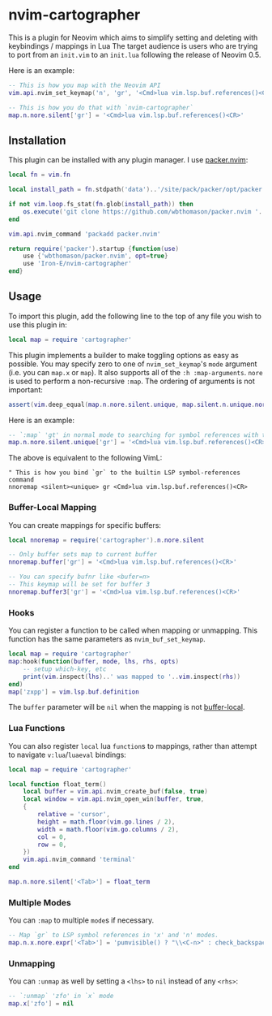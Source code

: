 # nvim-cartographer

This is a plugin for Neovim which aims to simplify setting and deleting with keybindings / mappings in Lua The target audience is users who are trying to port from an `init.vim` to an `init.lua` following the release of Neovim 0.5.

Here is an example:

```lua
-- This is how you map with the Neovim API
vim.api.nvim_set_keymap('n', 'gr', '<Cmd>lua vim.lsp.buf.references()<CR>', {noremap=true, silent=true})

-- This is how you do that with `nvim-cartographer`
map.n.nore.silent['gr'] = '<Cmd>lua vim.lsp.buf.references()<CR>'
```

## Installation

This plugin can be installed with any plugin manager. I use [packer.nvim](https://github.com/wbthomason/packer.nvim):

```lua
local fn = vim.fn

local install_path = fn.stdpath('data')..'/site/pack/packer/opt/packer.nvim'

if not vim.loop.fs_stat(fn.glob(install_path)) then
	os.execute('git clone https://github.com/wbthomason/packer.nvim '..install_path)
end

vim.api.nvim_command 'packadd packer.nvim'

return require('packer').startup {function(use)
	use {'wbthomason/packer.nvim', opt=true}
	use 'Iron-E/nvim-cartographer'
end}
```

## Usage

To import this plugin, add the following line to the top of any file you wish to use this plugin in:

```lua
local map = require 'cartographer'
```

This plugin implements a builder to make toggling options as easy as possible. You may specify zero to one of `nvim_set_keymap`'s `mode` argument (i.e. you can `map.x` or `map`). It also supports all of the `:h :map-arguments`. `nore` is used to perform a non-recursive `:map`. The ordering of arguments is not important:

```lua
assert(vim.deep_equal(map.n.nore.silent.unique, map.silent.n.unique.nore))
```

Here is an example:

```lua
-- `:map` 'gt' in normal mode to searching for symbol references with the LSP
map.n.nore.silent.unique['gr'] = '<Cmd>lua vim.lsp.buf.references()<CR>'
```

The above is equivalent to the following VimL:

```vim
" This is how you bind `gr` to the builtin LSP symbol-references command
nnoremap <silent><unique> gr <Cmd>lua vim.lsp.buf.references()<CR>
```

### Buffer-Local Mapping

You can create mappings for specific buffers:

```lua
local nnoremap = require('cartographer').n.nore.silent

-- Only buffer sets map to current buffer
nnoremap.buffer['gr'] = '<Cmd>lua vim.lsp.buf.references()<CR>'

-- You can specify bufnr like <bufer=n>
-- This keymap will be set for buffer 3
nnoremap.buffer3['gr'] = '<Cmd>lua vim.lsp.buf.references()<CR>'
```

### Hooks

You can register a function to be called when mapping or unmapping. This function has the same parameters as `nvim_buf_set_keymap`.

```lua
local map = require 'cartographer'
map:hook(function(buffer, mode, lhs, rhs, opts)
	-- setup which-key, etc
	print(vim.inspect(lhs)..' was mapped to '..vim.inspect(rhs))
end)
map['zxpp'] = vim.lsp.buf.definition
```

The `buffer` parameter will be `nil` when the mapping is not [buffer-local](#buffer-local-mapping).

### Lua Functions

You can also register `local` lua `function`s to mappings, rather than attempt to navigate `v:lua`/`luaeval` bindings:

```lua
local map = require 'cartographer'

local function float_term()
	local buffer = vim.api.nvim_create_buf(false, true)
	local window = vim.api.nvim_open_win(buffer, true,
	{
		relative = 'cursor',
		height = math.floor(vim.go.lines / 2),
		width = math.floor(vim.go.columns / 2),
		col = 0,
		row = 0,
	})
	vim.api.nvim_command 'terminal'
end

map.n.nore.silent['<Tab>'] = float_term
```

### Multiple Modes

You can `:map` to multiple `mode`s if necessary.

```lua
-- Map `gr` to LSP symbol references in 'x' and 'n' modes.
map.n.x.nore.expr['<Tab>'] = 'pumvisible() ? "\\<C-n>" : check_backspace() ? "\\<Tab>" : compe#complete()'
```

### Unmapping

You can `:unmap` as well by setting a `<lhs>` to `nil` instead of any `<rhs>`:

```lua
-- `:unmap` 'zfo' in `x` mode
map.x['zfo'] = nil
```


